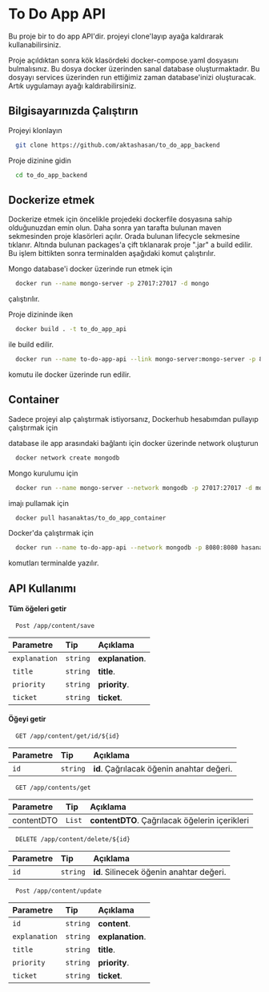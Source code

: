 
# To Do App API

Bu proje bir to do app API'dir. projeyi clone'layıp ayağa kaldırarak kullanabilirsiniz.

Proje açıldıktan sonra kök klasördeki docker-compose.yaml dosyasını bulmalısınız. Bu dosya docker üzerinden sanal database oluşturmaktadır. Bu dosyayı services üzerinden run ettiğimiz zaman database'inizi oluşturacak. Artık uygulamayı ayağı kaldırabilirsiniz.
## Bilgisayarınızda Çalıştırın

Projeyi klonlayın

```bash
  git clone https://github.com/aktashasan/to_do_app_backend
```

Proje dizinine gidin

```bash
  cd to_do_app_backend
```

  
## Dockerize etmek
Dockerize etmek için öncelikle projedeki dockerfile dosyasına sahip olduğunuzdan emin olun. Daha sonra yan tarafta bulunan maven sekmesinden proje klasörleri açılır. Orada bulunan lifecycle sekmesine tıklanır. Altında bulunan packages'a çift tıklanarak proje ".jar" a build edilir. Bu işlem bittikten sonra terminalden aşağıdaki komut çalıştırılır.

Mongo database'i docker üzerinde run etmek için

```bash
  docker run --name mongo-server -p 27017:27017 -d mongo
```
çalıştırılır.

Proje dizininde iken

```bash
  docker build . -t to_do_app_api
```
ile build edilir.

```bash
  docker run --name to-do-app-api --link mongo-server:mongo-server -p 8080:8080 to_do_app_api
```
komutu ile docker üzerinde run edilir. 
## Container

Sadece projeyi alıp çalıştırmak istiyorsanız, Dockerhub hesabımdan pullayıp çalıştırmak için

database ile app arasındaki bağlantı için docker üzerinde network oluşturun
```bash
  docker network create mongodb
```

Mongo kurulumu için
```bash
  docker run --name mongo-server --network mongodb -p 27017:27017 -d mongo
```

imajı pullamak için

```bash
  docker pull hasanaktas/to_do_app_container
```
Docker'da çalıştırmak için

```bash
  docker run --name to-do-app-api --network mongodb -p 8080:8080 hasanaktas/to_do_app_container
```
komutları terminalde yazılır.

## API Kullanımı

#### Tüm öğeleri getir

```http
  Post /app/content/save
```

| Parametre | Tip     | Açıklama                |
| :-------- | :------- | :------------------------- |
| `explanation` | `string` | **explanation**. |
| `title` | `string` | **title**. |
| `priority` | `string` | **priority**. |
| `ticket` | `string` | **ticket**. |

#### Öğeyi getir

```http
  GET /app/content/get/id/${id}
```

| Parametre | Tip     | Açıklama                       |
| :-------- | :------- | :-------------------------------- |
| `id`      | `string` | **id**. Çağrılacak öğenin anahtar değeri. |

```http
  GET /app/contents/get
```

| Parametre | Tip     | Açıklama                       |
| :-------- | :------- | :-------------------------------- |
| contentDTO      | `List` | **contentDTO**. Çağrılacak öğelerin içerikleri |

```http
  DELETE /app/content/delete/${id}
```

| Parametre | Tip     | Açıklama                       |
| :-------- | :------- | :-------------------------------- |
| `id`      | `string` | **id**. Silinecek öğenin anahtar değeri. |

```http
  Post /app/content/update
```

| Parametre | Tip     | Açıklama                |
| :-------- | :------- | :------------------------- |
| `id` | `string` | **content**. |
| `explanation` | `string` | **explanation**. |
| `title` | `string` | **title**. |
| `priority` | `string` | **priority**. |
| `ticket` | `string` | **ticket**. |
  
